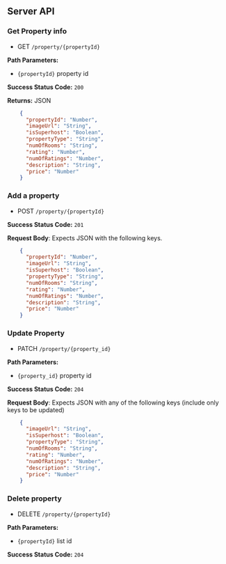 ## Server API

### Get Property info
  * GET `/property/{propertyId}`

**Path Parameters:**
  * `{propertyId}` property id

**Success Status Code:** `200`

**Returns:** JSON

```json
    {
      "propertyId": "Number",
      "imageUrl": "String",
      "isSuperhost": "Boolean",
      "propertyType": "String",
      "numOfRooms": "String",
      "rating": "Number",
      "numOfRatings": "Number",
      "description": "String",
      "price": "Number"
    }
```

### Add a property
  * POST `/property/{propertyId}`

**Success Status Code:** `201`

**Request Body**: Expects JSON with the following keys.

```json
    {
      "propertyId": "Number",
      "imageUrl": "String",
      "isSuperhost": "Boolean",
      "propertyType": "String",
      "numOfRooms": "String",
      "rating": "Number",
      "numOfRatings": "Number",
      "description": "String",
      "price": "Number"
    }
```

### Update Property
  * PATCH `/property/{property_id}`

**Path Parameters:**
  * `{property_id}` property id

**Success Status Code:** `204`

**Request Body**: Expects JSON with any of the following keys (include only keys to be updated)

```json
    {
      "imageUrl": "String",
      "isSuperhost": "Boolean",
      "propertyType": "String",
      "numOfRooms": "String",
      "rating": "Number",
      "numOfRatings": "Number",
      "description": "String",
      "price": "Number"
    }
```

### Delete property
  * DELETE `/property/{propertyId}`

**Path Parameters:**
  * `{propertyId}` list id

**Success Status Code:** `204`